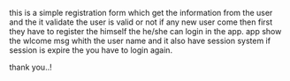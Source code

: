 this is a simple registration form which get the information from the user and the it validate the user is valid or not if any new user come then first they have to register the himself
the he/she can login in the app.
app show the wlcome msg whith the user name and it also have session system if session is expire the you have to login again.

thank you..!
